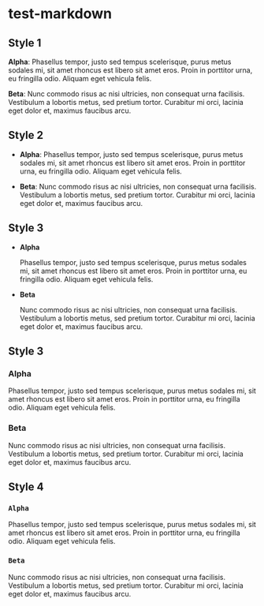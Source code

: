 # test-markdown


## Style 1

**Alpha**:
    Phasellus tempor, justo sed tempus scelerisque, purus metus sodales mi, sit amet
    rhoncus est libero sit amet eros. Proin in porttitor urna, eu fringilla odio.
    Aliquam eget vehicula felis.

**Beta**:
    Nunc commodo risus ac nisi ultricies, non consequat urna facilisis. Vestibulum
    a lobortis metus, sed pretium tortor. Curabitur mi orci, lacinia eget dolor et,
    maximus faucibus arcu.


## Style 2

- **Alpha**:
    Phasellus tempor, justo sed tempus scelerisque, purus metus sodales mi, sit amet
    rhoncus est libero sit amet eros. Proin in porttitor urna, eu fringilla odio.
    Aliquam eget vehicula felis.

- **Beta**:
    Nunc commodo risus ac nisi ultricies, non consequat urna facilisis. Vestibulum
    a lobortis metus, sed pretium tortor. Curabitur mi orci, lacinia eget dolor et,
    maximus faucibus arcu.


## Style 3

- **Alpha**

    Phasellus tempor, justo sed tempus scelerisque, purus metus sodales mi, sit amet
    rhoncus est libero sit amet eros. Proin in porttitor urna, eu fringilla odio.
    Aliquam eget vehicula felis.

- **Beta**

    Nunc commodo risus ac nisi ultricies, non consequat urna facilisis. Vestibulum
    a lobortis metus, sed pretium tortor. Curabitur mi orci, lacinia eget dolor et,
    maximus faucibus arcu.

## Style 3

### Alpha

Phasellus tempor, justo sed tempus scelerisque, purus metus sodales mi, sit amet
rhoncus est libero sit amet eros. Proin in porttitor urna, eu fringilla odio.
Aliquam eget vehicula felis.

### Beta

Nunc commodo risus ac nisi ultricies, non consequat urna facilisis. Vestibulum
a lobortis metus, sed pretium tortor. Curabitur mi orci, lacinia eget dolor et,
maximus faucibus arcu.

## Style 4

### `Alpha`

Phasellus tempor, justo sed tempus scelerisque, purus metus sodales mi, sit amet
rhoncus est libero sit amet eros. Proin in porttitor urna, eu fringilla odio.
Aliquam eget vehicula felis.

### `Beta`

Nunc commodo risus ac nisi ultricies, non consequat urna facilisis. Vestibulum
a lobortis metus, sed pretium tortor. Curabitur mi orci, lacinia eget dolor et,
maximus faucibus arcu.

